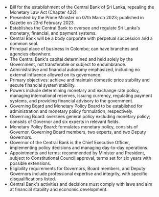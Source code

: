 - Bill for the establishment of the Central Bank of Sri Lanka, repealing the Monetary Law Act (Chapter 422).
- Presented by the Prime Minister on 07th March 2023; published in Gazette on 23rd February 2023.
- Establishes the Central Bank to oversee and regulate Sri Lanka's monetary, financial, and payment systems.
- Central Bank will be a body corporate with perpetual succession and a common seal.
- Principal place of business in Colombo; can have branches and agencies elsewhere.
- The Central Bank's capital determined and held solely by the Government, not transferable or subject to encumbrance.
- Administrative and financial autonomy emphasized, including no external influence allowed on its governance.
- Primary objectives: achieve and maintain domestic price stability and secure financial system stability.
- Powers include determining monetary and exchange rate policy, managing international reserves, issuing currency, regulating payment systems, and providing financial advisory to the government.
- Governing Board and Monetary Policy Board to be established for administration and monetary policy formulation, respectively.
- Governing Board: oversees general policy excluding monetary policy; consists of Governor and six experts in relevant fields.
- Monetary Policy Board: formulates monetary policy, consists of Governor, Governing Board members, two experts, and two Deputy Governors.
- Governor of the Central Bank is the Chief Executive Officer, implementing policy decisions and managing day-to-day operations.
- Appointments and terms: recommended by Minister and President, subject to Constitutional Council approval, terms set for six years with possible extensions.
- Eligibility requirements for Governors, Board members, and Deputy Governors include professional expertise and integrity, with specific disqualifications listed.
- Central Bank's activities and decisions must comply with laws and aim at financial stability and economic development.